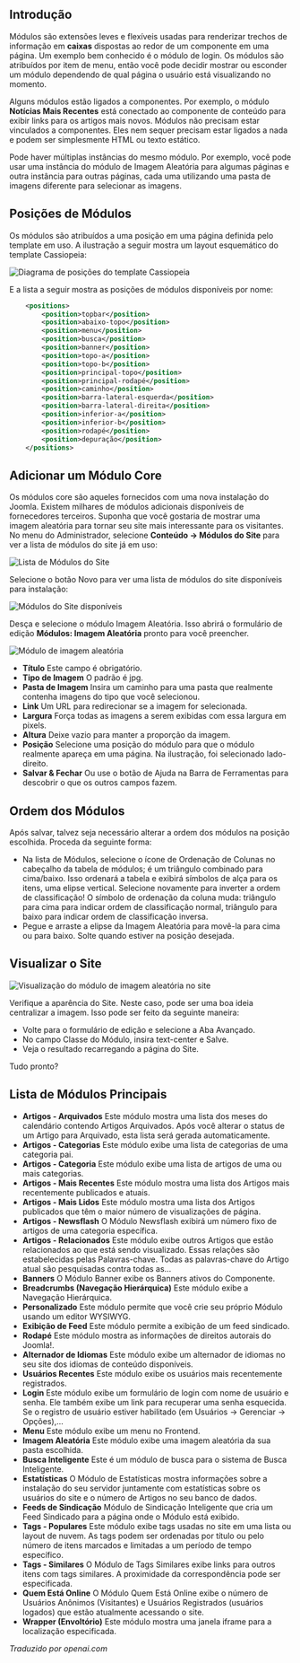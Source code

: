 <!-- Filename: J4.x:Site_Modules / Display title: Módulos do Site -->

## Introdução

Módulos são extensões leves e flexíveis usadas para renderizar trechos de informação em **caixas** dispostas ao redor de um componente em uma página. Um exemplo bem conhecido é o módulo de login. Os módulos são atribuídos por item de menu, então você pode decidir mostrar ou esconder um módulo dependendo de qual página o usuário está visualizando no momento.

Alguns módulos estão ligados a componentes. Por exemplo, o módulo **Notícias Mais Recentes** está conectado ao componente de conteúdo para exibir links para os artigos mais novos. Módulos não precisam estar vinculados a componentes. Eles nem sequer precisam estar ligados a nada e podem ser simplesmente HTML ou texto estático.

Pode haver múltiplas instâncias do mesmo módulo. Por exemplo, você pode usar uma instância do módulo de Imagem Aleatória para algumas páginas e outra instância para outras páginas, cada uma utilizando uma pasta de imagens diferente para selecionar as imagens.

## Posições de Módulos

Os módulos são atribuídos a uma posição em uma página definida pelo template em uso. A ilustração a seguir mostra um layout esquemático do template Cassiopeia:

![Diagrama de posições do template Cassiopeia](../../../en/images/modules/cassiopeia-template-positions.png)

E a lista a seguir mostra as posições de módulos disponíveis por nome:

```xml
    <positions>
        <position>topbar</position>
        <position>abaixo-topo</position>
        <position>menu</position>
        <position>busca</position>
        <position>banner</position>
        <position>topo-a</position>
        <position>topo-b</position>
        <position>principal-topo</position>
        <position>principal-rodapé</position>
        <position>caminho</position>
        <position>barra-lateral-esquerda</position>
        <position>barra-lateral-direita</position>
        <position>inferior-a</position>
        <position>inferior-b</position>
        <position>rodapé</position>
        <position>depuração</position>
    </positions>
```

## Adicionar um Módulo Core

Os módulos core são aqueles fornecidos com uma nova instalação do Joomla. Existem milhares de módulos adicionais disponíveis de fornecedores terceiros. Suponha que você gostaria de mostrar uma imagem aleatória para tornar seu site mais interessante para os visitantes. No menu do Administrador, selecione **Conteúdo → Módulos do Site** para ver a lista de módulos do site já em uso:

![Lista de Módulos do Site](../../../en/images/modules/cassiopeia-modules-list.png)

Selecione o botão Novo para ver uma lista de módulos do site disponíveis para instalação:

![Módulos do Site disponíveis](../../../en/images/modules/cassiopeia-modules-available.png)

Desça e selecione o módulo Imagem Aleatória. Isso abrirá o formulário de edição **Módulos: Imagem Aleatória** pronto para você preencher.

![Módulo de imagem aleatória](../../../en/images/modules/cassiopeia-module-random-image.png)

- **Título** Este campo é obrigatório.
- **Tipo de Imagem** O padrão é jpg.
- **Pasta de Imagem** Insira um caminho para uma pasta que realmente contenha
  imagens do tipo que você selecionou.
- **Link** Um URL para redirecionar se a imagem for selecionada.
- **Largura** Força todas as imagens a serem exibidas com essa largura em pixels.
- **Altura** Deixe vazio para manter a proporção da imagem.
- **Posição** Selecione uma posição do módulo para que o módulo realmente
  apareça em uma página. Na ilustração, foi selecionado lado-direito.
- **Salvar & Fechar** Ou use o botão de Ajuda na Barra de Ferramentas para
  descobrir o que os outros campos fazem.

## Ordem dos Módulos

Após salvar, talvez seja necessário alterar a ordem dos módulos na posição escolhida. Proceda da seguinte forma:

- Na lista de Módulos, selecione o ícone de Ordenação de Colunas no cabeçalho da tabela de módulos; é um triângulo combinado para cima/baixo. Isso ordenará a tabela e exibirá símbolos de alça para os itens, uma elipse vertical. Selecione novamente para inverter a ordem de classificação! O símbolo de ordenação da coluna muda: triângulo para cima para indicar ordem de classificação normal, triângulo para baixo para indicar ordem de classificação inversa.
- Pegue e arraste a elipse da Imagem Aleatória para movê-la para cima ou para baixo. Solte quando estiver na posição desejada.

## Visualizar o Site

![Visualização do módulo de imagem aleatória no site](../../../en/images/modules/cassiopeia-module-random-image-site.png)

Verifique a aparência do Site. Neste caso, pode ser uma boa ideia centralizar a imagem. Isso pode ser feito da seguinte maneira:

- Volte para o formulário de edição e selecione a Aba Avançado.
- No campo Classe do Módulo, insira text-center e Salve.
- Veja o resultado recarregando a página do Site.

Tudo pronto?

## Lista de Módulos Principais

- **Artigos - Arquivados** Este módulo mostra uma lista dos meses do calendário contendo Artigos Arquivados. Após você alterar o status de um Artigo para Arquivado, esta lista será gerada automaticamente.
- **Artigos - Categorias** Este módulo exibe uma lista de categorias de uma categoria pai.
- **Artigos - Categoria** Este módulo exibe uma lista de artigos de uma ou mais categorias.
- **Artigos - Mais Recentes** Este módulo mostra uma lista dos Artigos mais recentemente publicados e atuais.
- **Artigos - Mais Lidos** Este módulo mostra uma lista dos Artigos publicados que têm o maior número de visualizações de página.
- **Artigos - Newsflash** O Módulo Newsflash exibirá um número fixo de artigos de uma categoria específica.
- **Artigos - Relacionados** Este módulo exibe outros Artigos que estão relacionados ao que está sendo visualizado. Essas relações são estabelecidas pelas Palavras-chave. Todas as palavras-chave do Artigo atual são pesquisadas contra todas as...
- **Banners** O Módulo Banner exibe os Banners ativos do Componente.
- **Breadcrumbs (Navegação Hierárquica)** Este módulo exibe a Navegação Hierárquica.
- **Personalizado** Este módulo permite que você crie seu próprio Módulo usando um editor WYSIWYG.
- **Exibição de Feed** Este módulo permite a exibição de um feed sindicado.
- **Rodapé** Este módulo mostra as informações de direitos autorais do Joomla!.
- **Alternador de Idiomas** Este módulo exibe um alternador de idiomas no seu site dos idiomas de conteúdo disponíveis.
- **Usuários Recentes** Este módulo exibe os usuários mais recentemente registrados.
- **Login** Este módulo exibe um formulário de login com nome de usuário e senha. Ele também exibe um link para recuperar uma senha esquecida. Se o registro de usuário estiver habilitado (em Usuários → Gerenciar → Opções),...
- **Menu** Este módulo exibe um menu no Frontend.
- **Imagem Aleatória** Este módulo exibe uma imagem aleatória da sua pasta escolhida.
- **Busca Inteligente** Este é um módulo de busca para o sistema de Busca Inteligente.
- **Estatísticas** O Módulo de Estatísticas mostra informações sobre a instalação do seu servidor juntamente com estatísticas sobre os usuários do site e o número de Artigos no seu banco de dados.
- **Feeds de Sindicação** Módulo de Sindicação Inteligente que cria um Feed Sindicado para a página onde o Módulo está exibido.
- **Tags - Populares** Este módulo exibe tags usadas no site em uma lista ou layout de nuvem. As tags podem ser ordenadas por título ou pelo número de itens marcados e limitadas a um período de tempo específico.
- **Tags - Similares** O Módulo de Tags Similares exibe links para outros itens com tags similares. A proximidade da correspondência pode ser especificada.
- **Quem Está Online** O Módulo Quem Está Online exibe o número de Usuários Anônimos (Visitantes) e Usuários Registrados (usuários logados) que estão atualmente acessando o site.
- **Wrapper (Envoltório)** Este módulo mostra uma janela iframe para a localização especificada.

*Traduzido por openai.com*
